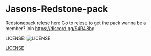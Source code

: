 # Jasons-Redstone-pack
Redstonepack relese here
Go to relese to get the pack
wanna be a member? join https://discord.gg/S4R48bq

LICENSE:
![LICENSE](https://i.creativecommons.org/l/by-nc-sa/4.0/88x31.png)

[LICENSE](https://creativecommons.org/licenses/by-nc-sa/3.0/hk/)
